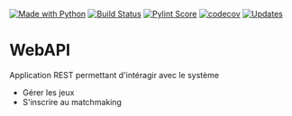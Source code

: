 [![Made with Python](https://img.shields.io/badge/Made%20with-Python-1f425f.svg)](https://www.python.org/)
[![Build Status](https://travis-ci.org/JWebgames/WebAPI.svg?branch=master)](https://travis-ci.org/JWebgames/WebAPI)
[![Pylint Score](https://pylint.julien00859.be/rating3.svg)](https://pylint.julien00859.be/report.html)
[![codecov](https://codecov.io/gh/JWebgames/WebAPI/branch/master/graph/badge.svg)](https://codecov.io/gh/JWebgames/WebAPI)
[![Updates](https://pyup.io/repos/github/JWebgames/WebAPI/shield.svg)](https://pyup.io/repos/github/JWebgames/WebAPI/)

# WebAPI

Application REST permettant d'intéragir avec le système

* Gérer les jeux
* S'inscrire au matchmaking
